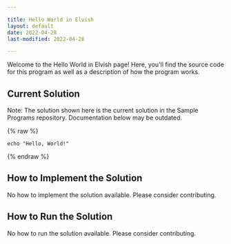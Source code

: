 ```yaml
---

title: Hello World in Elvish
layout: default
date: 2022-04-28
last-modified: 2022-04-28

---
```


Welcome to the Hello World in Elvish page! Here, you'll find the source code for this program as well as a description of how the program works.

## Current Solution

Note: The solution shown here is the current solution in the Sample Programs repository. Documentation below may be outdated.

{% raw %}

```Elvish
echo "Hello, World!"

```

{% endraw %}

## How to Implement the Solution

No how to implement the solution available. Please consider contributing.

## How to Run the Solution

No how to run the solution available. Please consider contributing.
